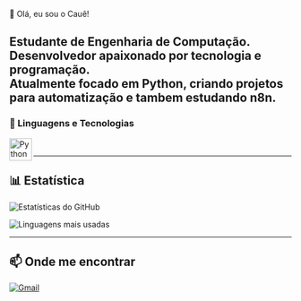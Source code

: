  👋 Olá, eu sou o Cauê!

Estudante de **Engenharia de Computação**.  
Desenvolvedor apaixonado por tecnologia e programação.  
Atualmente focado em **Python**, criando projetos para automatização e tambem estudando n8n. 
---

### 🤖 Linguagens e Tecnologias
<img />
<img 
    align="left" 
    alt="Python" 
    title="Python"
    width="40px" 
    style="padding-right: 0;" 
    src="https://cdn.jsdelivr.net/gh/devicons/devicon@latest/icons/python/python-original.svg" 
/>
<br/>
<br/>


---
## 📊 Estatística

![Estatísticas do GitHub](https://github-readme-stats.vercel.app/api?username=caueregio&show_icons=true&theme=tokyonight)

![Linguagens mais usadas](https://github-readme-stats.vercel.app/api/top-langs/?username=caueregio&layout=compact&theme=tokyonight)

---

## 📫 Onde me encontrar 
[![Gmail](https://img.shields.io/badge/Email-red?style=for-the-badge&logo=gmail&logoColor=white)](mailto:caueregio100@gmail.com)



